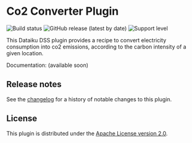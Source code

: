 # Co2 Converter Plugin

![Build status](https://github.com/dataiku/dss-plugin-timeseries-forecast/actions/workflows/auto-make.yml/badge.svg) ![GitHub release (latest by date)](https://img.shields.io/github/v/release/dataiku/dss-plugin-timeseries-forecast?logo=github) ![Support level](https://img.shields.io/badge/support-Tier%202-yellowgreen)

This Dataiku DSS plugin provides a recipe to convert electricity consumption into co2 emissions, according to the carbon intensity of a given location.

Documentation: (available soon)

## Release notes

See the [changelog](CHANGELOG.md) for a history of notable changes to this plugin.

## License

This plugin is distributed under the [Apache License version 2.0](LICENSE).
